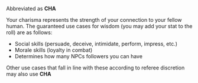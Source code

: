Abbreviated as **CHA**

Your charisma represents the strength of your connection to your fellow human.
The guaranteed use cases for wisdom (you may add your stat to the roll) are as follows:

- Social skills (persuade, deceive, intimidate, perform, impress, etc.)
- Morale skills (loyalty in combat)
- Determines how many NPCs followers you can have

Other use cases that fall in line with these according to referee discretion may also use **CHA**